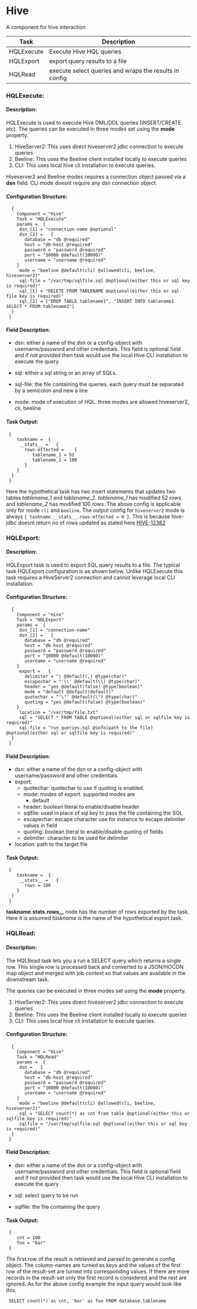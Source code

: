 
 
Hive
====

A component for hive interaction

| Task        | Description                                             |
|-------------|---------------------------------------------------------|
| HQLExecute  | Execute Hive HQL queries                                |
| HQLExport   | export query results to a file                          |
| HQLRead     | execute select queries and wraps the results in config  |

     

 
### HQLExecute:


#### Description:

 
 HQLExecute is used to execute Hive DML/DDL queries (INSERT/CREATE etc).
 The queries can be executed in three modes set using the **mode** property.

  1. HiveServer2: This uses direct hiveserver2 jdbc connection to execute queries
  2. Beeline: This uses the Beeline client installed locally to execute queries
  3. CLI: This uses local hive cli installation to execute queries.

 Hiveserver2 and Beeline modes requires a connection object passed via a **dsn** field.
 CLI mode doesnt require any dsn connection object.
    

#### Configuration Structure:


      {
        Component = "Hive"
        Task = "HQLExecute"
        params =  {
         dsn_[1] = "connection-name @optional"
         dsn_[2] =   {
           database = "db @required"
           host = "db-host @required"
           password = "password @required"
           port = "10000 @default(10000)"
           username = "username @required"
        }
         mode = "beeline @default(cli) @allowed(cli, beeline, hiveserver2)"
         sql-file = "/var/tmp/sqlfile.sql @optional(either this or sql key is required)"
         sql_[1] = "DELETE FROM TABLENAME @optional(either this or sql-file key is required)"
         sql_[2] = ["DROP TABLE tablename1", "INSERT INTO tablename1 SELECT * FROM tablename2"]
      }
     }


#### Field Description:

 * dsn:
 either a name of the dsn or a config-object with username/password and other credentials.
 This field is optional field and if not provided then task would use the local Hive CLI installation to execute the query
     
 * sql: either a sql string or an array of SQLs.
 * sql-file: the file containing the queries. each query must be separated by a semicolon and new a line
 * mode: mode of execution of HQL. three modes are allowed hiveserver2, cli, beeline

#### Task Output:


     {
        taskname =  {
         __stats__ =   {
           rows-effected =    {
              tablename_1 = 52
              tablename_2 = 100
           }
        }
      }
     }

 
 Here the hypothetical task has two insert statements that updates two tables *tablename_1* and *tablename_2*.
 *tablename_1* has modified 52 rows and *tablename_2* has modified 100 rows. The above config is applicable only
 for mode `cli` and `beeline`. The output config for `hiveserver2` mode is always `{ taskname.__stats__.rows-effected = 0 }`.
 This is because hive-jdbc doesnt return no of rows updated as stated here [HIVE-12382](https://issues.apache.org/jira/browse/HIVE-12382)

    
           

     




### HQLExport:


#### Description:

 
HQLExport task is used to export SQL query results to a file.
The typical task HQLExport configuration is as shown below.
Unlike HQLExecute this task requires a HiveServer2 connection and cannot leverage local CLI installation.
    

#### Configuration Structure:


      {
        Component = "Hive"
        Task = "HQLExport"
        params =  {
         dsn_[1] = "connection-name"
         dsn_[2] =   {
           database = "db @required"
           host = "db-host @required"
           password = "password @required"
           port = "10000 @default(10000)"
           username = "username @required"
        }
         export =   {
           delimiter = "| @default(,) @type(char)"
           escapechar = "'\\' @default(\\) @type(char)"
           header = "yes @default(false) @type(boolean)"
           mode = "default @default(default)"
           quotechar = "'\"' @default(\") @type(char)"
           quoting = "yes @default(false) @type(boolean)"
        }
         location = "/var/tmp/file.txt"
         sql = "SELECT * FROM TABLE @optional(either sql or sqlfile key is required)"
         sql-file = "run_queries.sql @info(path to the file) @optional(either sql or sqlfile key is required)"
      }
     }


#### Field Description:

 * dsn: either a name of the dsn or a config-object with username/password and other credentials
 * export:
    * quotechar: quotechar to use if quoting is enabled.
    * mode: modes of export. supported modes are
        * default
    * header: boolean literal to enable/disable header
    * sqlfile: used in place of sql key to pass the file containing the SQL
    * escapechar: escape character use for instance to escape delimiter values in field
    * quoting: boolean literal to enable/disable quoting of fields.
    * delimiter: character to be used for delimiter
 * location: path to the target file

#### Task Output:


     {
        taskname =  {
         __stats__ =   {
           rows = 100
        }
      }
     }

 
 **taskname.__stats__.rows__** node has the number of rows exported by the task.
 Here it is assumed *taskname* is the name of the hypothetical export task.
    
           

     




### HQLRead:


#### Description:

 
The HQLRead task lets you a run a SELECT query which returns a single row. This single row is
processed back and converted to a JSON/HOCON map object and merged with job context so that values
are available in the downstream task.

The queries can be executed in three modes set using the **mode** property.
 1. HiveServer2: This uses direct hiveserver2 jdbc connection to execute queries
 2. Beeline: This uses the Beeline client installed locally to execute queries
 3. CLI: This uses local hive cli installation to execute queries.

    

#### Configuration Structure:


      {
        Component = "Hive"
        Task = "HQLRead"
        params =  {
         dsn =   {
           database = "db @required"
           host = "db-host @required"
           password = "password @required"
           port = "10000 @default(10000)"
           username = "username @required"
        }
         mode = "beeline @default(cli) @allowed(cli, beeline, hiveserver2)"
         sql = "SELECT count(*) as cnt from table @optional(either this or sqlfile key is required)"
         sqlfile = "/var/tmp/sqlfile.sql @optional(either this or sql key is required)"
      }
     }


#### Field Description:

 * dsn: either a name of the dsn or a config-object with username/password and other credentials.
 This field is optional field and if not provided then task would use the local Hive CLI installation to execute the query
 
 * sql: select query to be run
 * sqlfile: the file containing the query

#### Task Output:


     {
        cnt = 100
        foo = "bar"
     }

 
 The first row of the result is retrieved and parsed to generate a config object.
 The column-names are turned as keys and the values of the first row of the result-set
 are turned into corresponding values. If there are more records in the result-set only
 the first record is considered and the rest are ignored. As for the above config example
 the input query would look like this.

     SELECT count(*) as cnt, 'bar' as foo FROM database.tablename

     
           

     

     
